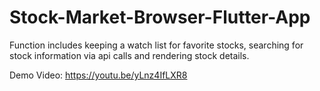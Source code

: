 # Stock-Market-Browser-Flutter-App

Function includes keeping a watch list for favorite stocks, searching for stock information via api calls and rendering stock details.

Demo Video: 
https://youtu.be/yLnz4IfLXR8
